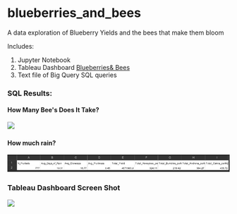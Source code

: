 # blueberries_and_bees
 A data exploration of Blueberry Yields and the bees that make them bloom

Includes:
1. Jupyter Notebook
2. Tableau Dashboard
[Blueberries& Bees](https://public.tableau.com/views/BlueberriesBees/BlueberryHarvest?:language=en-US&:display_count=n&:origin=viz_share_link)
3. Text file of Big Query SQL queries
### SQL Results:
#### How Many Bee's Does It Take?

![](https://github.com/slaing77/blueberries_and_bees/blob/3fa8b9459910b1c050b388bbae8faccfa3057292/docs/sql_query_2.png)

#### How much rain?
![](/docs/sql_query_1.png)


### Tableau Dashboard Screen Shot
![](https://github.com/slaing77/blueberries_and_bees/blob/3fa8b9459910b1c050b388bbae8faccfa3057292/docs/blueberry_harvest.png)
